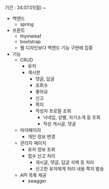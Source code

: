 기간 : 24.07.01(월) ~

- 백엔드
    - spring
- 프론트
    - thymeleaf
    - bootstrap
    - 웹 디자인보다 백엔드 기능 구현에 집중
- 기능
    - CRUD
        - 유저
        - 게시판
            - 댓글, 답글
            - 조회수
            - 좋아요
            - 신고
            - 쪽지
            - 작성자 프로필 조회
                - 닉네임, 성별, 자기소개 등 조회
                - 작성 게시글, 댓글
    - 마이페이지
        - 개인 정보 변경
    - 관리자 페이지
        - 유저 정보 조회
        - 접수 신고 처리
            - 게시글, 댓글, 답글 삭제 등 처리
            - 신고한 유저에게 처리 내용 쪽지 발송
    - API 목록 제공
        - swagger
